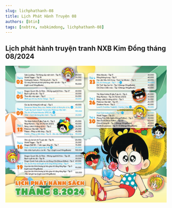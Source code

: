 ```yaml
---
slug: lichphathanh-08
title: Lịch Phát Hành Truyện 08
authors: [btin]
tags: [nxbtre, nxbkimdong, lichphathanh-08]
---
```


## Lịch phát hành truyện tranh NXB Kim Đồng tháng 08/2024

![nxbkimdong_08](nxbkimdong_08.jpg)

